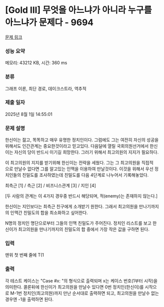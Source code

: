 # [Gold III] 무엇을 아느냐가 아니라 누구를 아느냐가 문제다 - 9694 

[문제 링크](https://www.acmicpc.net/problem/9694) 

### 성능 요약

메모리: 43212 KB, 시간: 360 ms

### 분류

그래프 이론, 최단 경로, 데이크스트라, 역추적

### 제출 일자

2025년 8월 1일 14:55:01

### 문제 설명

<p>한신이는 젊고, 똑똑하고 매우 유명한 정치인이다. 그럼에도 그는 여전히 자신의 성공을 위해서도 인간관계는 중요한것이라고 믿고있다. 다음달에 열릴 국회의원선거에서 한신이는 자신의 당이 반드시 이기길 희망한다. 그러기 위해서 최고의원의 지지가 필요하다.</p>

<p><img alt="" src="https://www.acmicpc.net/userupload/vumbumy/201510/36b07eab268797eac93e2ffb5f37fe9a.png" style="float:right; margin:0px 0px 10px 10px"></p>

<p>이 최고의원의 지지를 받기위해 한신이는 전략을 세웠다. 그는 그 최고의원을 직접적으로 만날수 없다면 그를 알고있는 인맥을 이용하여 만날것이다. 이것을 위해서 우선 정치인들의 친밀도를 조사하였는데 친밀도를 다음 4단계로 나누어서 기록해놓았다.</p>

<p>최측근 [1] / 측근 [2] / 비즈니스관계 [3] / 지인 [4]</p>

<p>[두 사람의 관계는 이 4가지 경우중 반드시 해당되며, 적(enemy)는 존재하지 않는다.]</p>

<p>한신이는 지인보다는 최측근 친구에게 소개받기 원한다. 그래서 최고의원을 만나기까지의 인맥간 친밀도의 합을 최소화하고 싶어한다.</p>

<p>N명의 정치인 명단으로부터 그들의 인맥 친밀도가 주어진다. 정치인 리스트를 보고 한신이가 최고의원을 만나기까지의 친밀도의 합 중에서 가장 작은 값을 구하면 된다.</p>

### 입력 

 <p>맨위 첫 번째 줄에 T(1 <T< 100)는 테스트케이스 수를 의미한다. 이것을 따라 다음줄에 각 테스트 케이스가 주어지는데, 첫 번째 줄에는 N과 M이 주어진다. N(N ≤ 20)은 관계의 개수를 의미하며, M(5 ≤M≤ 20)은 정치인의 수를 나타낸다. 이 다음 N줄에는 정치인 x, 그의 친구 y (0 ≤x,y< M), 두사람간의 친밀도 z(1 ≤z≤ 4)를 입력받는다. 정치인 0번은 한신이를 나타내고 M-1은 최고의원을 의미한다.</p>

### 출력 

 <p>각 테스트 케이스는 "Case #x: "의 형식으로 출력되며 x는 케이스 번호(1부터 시작)을 의미한다. 콜론뒤에 한신이가 최고의원을 만날수 있다면 0번 정치인(한신이)를 시작으로 M-1번 정치인(최고의원)까지 만난 순서대로 출력하면 되고, 최고의원을 만날수 없는 경우엔 -1을 출력하면 된다.</p>

